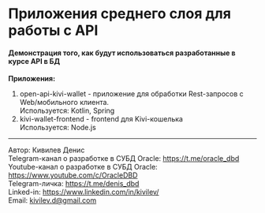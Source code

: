 # Приложения среднего слоя для работы с API
#### Демонстрация того, как будут использоваться разработанные в курсе API в БД
**Приложения:**
1. open-api-kivi-wallet - приложение для обработки Rest-запросов с Web/мобильного клиента.  
Используется: Kotlin, Spring
2. kivi-wallet-frontend - frontend для Kivi-кошелька  
Используется: Node.js


-------
Автор: Кивилев Денис  
Telegram-канал о разработке в СУБД Oracle: https://t.me/oracle_dbd  
Youtube-канал о разработке в СУБД Oracle: https://www.youtube.com/c/OracleDBD  
Telegram-личка: https://t.me/denis_dbd  
Linked-in: https://www.linkedin.com/in/kivilev/  
Email: kivilev.d@gmail.com  
